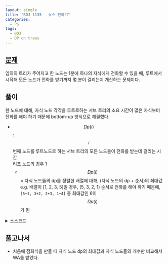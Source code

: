 ```yaml
---
layout: single
title: "BOJ 1135 - 뉴스 전하기"
categories:
  - PS
tags:
  - BOJ
  - DP on trees
---
```


## <a href="https://www.acmicpc.net/problem/1135" target="_blank">문제</a>

임의의 트리가 주어지고 한 노드는 1분에 하나의 자식에게 전화할 수 있을 때, 루트에서 시작해 모든 노드가 전화를 받기까지 몇 분이 걸리는지 계산하는 문제이다.

## 풀이

한 노드에 대해, 자식 노드 각각을 루트로하는 서브 트리의 소요 시간이 많은 자식부터 전화를 해야 하기 때문에 bottom-up 방식으로 해결했다.

- $$Dp(i)$$ : $$i$$ 번째 노드를 루트노드로 하는 서브 트리의 모든 노드들이 전화를 받는데 걸리는 시간  
  리프 노드의 경우 1
  - $$Dp(i)$$ = 자식 노드들의 dp를 정렬한 배열에 대해, (자식 노드의 dp + 순서)의 최대값  
    e.g. 배열이 [1, 2, 3, 5]일 경우, (5, 3, 2, 1) 순서로 전화를 해야 하기 때문에, `[5+1, 3+2, 2+3, 1+4]` 중 최대값인 6이 $$Dp(i)$$가 됨

<details markdown="1">
<summary>소스코드</summary>

```cpp
#include<iostream>
#include<vector>
#include<utility>
#include<algorithm>

using namespace std;
using pii=pair<int, int>;
using vi=vector<int>;
using lld=long long;

int main(){
	ios::sync_with_stdio(0);
	cin.tie(0);
	int n, t;
	cin>>n;
	vi dp(n, 0);
	vector<vi> al(n, vi(0));
	for(int i=0;i<n;i++){
		cin>>t;
		if(t==-1) continue;
		al[t].push_back(i);
	}
	for(int i=n-1;i>-1;i--){
		if(al[i].size()==0){
			dp[i]=0;
			continue;
		}
		int m=0, cnt=0;
		vi tv;
		for(int j=0;j<al[i].size();j++){
			tv.push_back(dp[al[i][j]]);
		}
		sort(tv.begin(), tv.end());
		for(int j=0;j<tv.size();j++){
			tv[j]+=tv.size()-j;
			if(m<tv[j]) m=tv[j];
		}
		dp[i]=m;
	}
	cout<<dp[0];
	return 0;
}

```

</details>

## 풀고나서

- 처음에 점화식을 만들 때 자식 노드 dp의 최대값과 자식 노드들의 개수만 비교해서 WA를 받았다.
